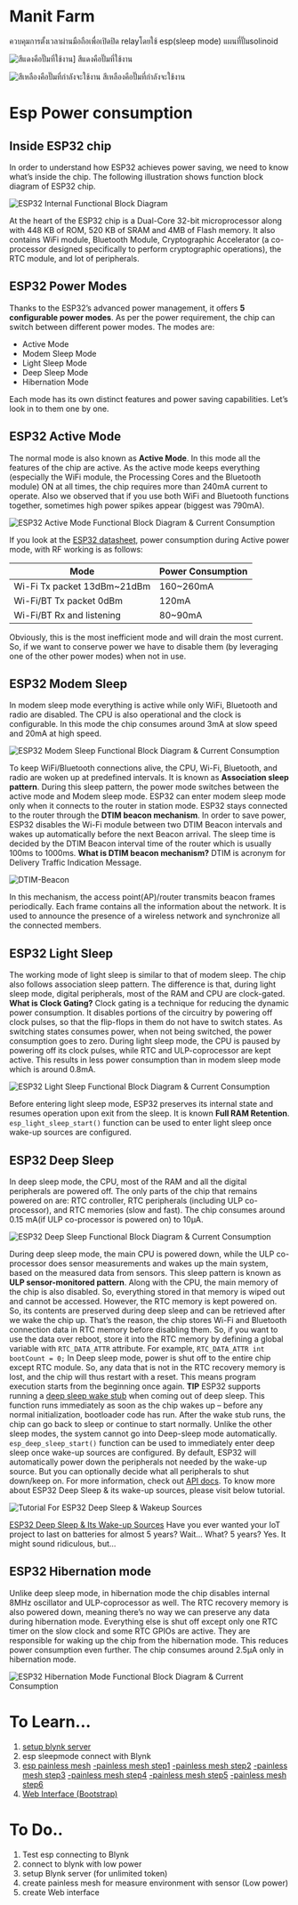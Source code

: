 # Manit Farm
ควบคุมการตั้งเวลาผ่านมือถือเพื่อเปิดปิด relayโดยใช้ esp(sleep mode)
แผนที่ปั๊มsolinoid 

![สีแดงคือปั๊มที่ใช้งาน](https://i.postimg.cc/q7vsfpxr/Screen-Shot-2562-06-13-at-13-31-45.png)]
สีแดงคือปั๊มที่ใช้งาน

![สีเหลืองคือปั๊มที่กำลังจะใช้งาน](https://i.postimg.cc/CM6NHnYg/Screen-Shot-2562-06-13-at-13-39-12.png)
สีเหลืองคือปั๊มที่กำลังจะใช้งาน


# Esp Power consumption
## Inside ESP32 chip

In order to understand how ESP32 achieves power saving, we need to know what’s inside the chip. The following illustration shows function block diagram of ESP32 chip.

![ESP32 Internal Functional Block Diagram](https://lastminuteengineers.com/wp-content/uploads/2018/11/Block-Diagrams.png)


At the heart of the ESP32 chip is a Dual-Core 32-bit microprocessor along with 448 KB of ROM, 520 KB of SRAM and 4MB of Flash memory.
It also contains WiFi module, Bluetooth Module, Cryptographic Accelerator (a co-processor designed specifically to perform cryptographic operations), the RTC module, and lot of peripherals.

## ESP32 Power Modes

Thanks to the ESP32’s advanced power management, it offers **5 configurable power modes**. As per the power requirement, the chip can switch between different power modes. The modes are:

- Active Mode
- Modem Sleep Mode
- Light Sleep Mode
- Deep Sleep Mode
- Hibernation Mode

Each mode has its own distinct features and power saving capabilities. Let’s look in to them one by one.

## ESP32 Active Mode

The normal mode is also known as **Active Mode**. In this mode all the features of the chip are active.
As the active mode keeps everything (especially the WiFi module, the Processing Cores and the Bluetooth module) ON at all times, the chip requires more than 240mA current to operate. Also we observed that if you use both WiFi and Bluetooth functions together, sometimes high power spikes appear (biggest was 790mA).

![ESP32 Active Mode Functional Block Diagram & Current Consumption](https://lastminuteengineers.com/wp-content/uploads/2018/11/ESP32-Active-Mode-Functional-Block-Diagram.png)


If you look at the [ESP32 datasheet](https://lastminuteengineers.com/datasheets/esp32-datasheet-en.pdf), power consumption during Active power mode, with RF working is as follows:

| Mode                        | Power Consumption |
| --------------------------- | ----------------- |
| Wi-Fi Tx packet 13dBm~21dBm | 160~260mA         |
| Wi-Fi/BT Tx packet 0dBm     | 120mA             |
| Wi-Fi/BT Rx and listening   | 80~90mA           |

Obviously, this is the most inefficient mode and will drain the most current. So, if we want to conserve power we have to disable them (by leveraging one of the other power modes) when not in use.

## ESP32 Modem Sleep

In modem sleep mode everything is active while only WiFi, Bluetooth and radio are disabled. The CPU is also operational and the clock is configurable.
In this mode the chip consumes around 3mA at slow speed and 20mA at high speed.

![ESP32 Modem Sleep Functional Block Diagram & Current Consumption](https://lastminuteengineers.com/wp-content/uploads/2018/11/ESP32-Modem-Sleep-Functional-Block-Diagram.png)


To keep WiFi/Bluetooth connections alive, the CPU, Wi-Fi, Bluetooth, and radio are woken up at predefined intervals. It is known as **Association sleep pattern**.
During this sleep pattern, the power mode switches between the active mode and Modem sleep mode.
ESP32 can enter modem sleep mode only when it connects to the router in station mode. ESP32 stays connected to the router through the **DTIM beacon mechanism**.
In order to save power, ESP32 disables the Wi-Fi module between two DTIM Beacon intervals and wakes up automatically before the next Beacon arrival.
The sleep time is decided by the DTIM Beacon interval time of the router which is usually 100ms to 1000ms.
**What is DTIM beacon mechanism?**
DTIM is acronym for Delivery Traffic Indication Message.

![DTIM-Beacon](https://lastminuteengineers.com/wp-content/uploads/arduino/dtim-beacon.gif)


In this mechanism, the access point(AP)/router transmits beacon frames periodically. Each frame contains all the information about the network. It is used to announce the presence of a wireless network and synchronize all the connected members.

## ESP32 Light Sleep

The working mode of light sleep is similar to that of modem sleep. The chip also follows association sleep pattern.
The difference is that, during light sleep mode, digital peripherals, most of the RAM and CPU are clock-gated.
**What is Clock Gating?**
Clock gating is a technique for reducing the dynamic power consumption.
It disables portions of the circuitry by powering off clock pulses, so that the flip-flops in them do not have to switch states. As switching states consumes power, when not being switched, the power consumption goes to zero.
During light sleep mode, the CPU is paused by powering off its clock pulses, while RTC and ULP-coprocessor are kept active. This results in less power consumption than in modem sleep mode which is around 0.8mA.

![ESP32 Light Sleep Functional Block Diagram & Current Consumption](https://lastminuteengineers.com/wp-content/uploads/2018/11/ESP32-Light-Sleep-Functional-Block-Diagram.png)


Before entering light sleep mode, ESP32 preserves its internal state and resumes operation upon exit from the sleep. It is known **Full RAM Retention**.
`esp_light_sleep_start()` function can be used to enter light sleep once wake-up sources are configured.

## ESP32 Deep Sleep

In deep sleep mode, the CPU, most of the RAM and all the digital peripherals are powered off. The only parts of the chip that remains powered on are: RTC controller, RTC peripherals (including ULP co-processor), and RTC memories (slow and fast).
The chip consumes around 0.15 mA(if ULP co-processor is powered on) to 10µA.

![ESP32 Deep Sleep Functional Block Diagram & Current Consumption](https://lastminuteengineers.com/wp-content/uploads/2018/11/ESP32-Deep-Sleep-Functional-Block-Diagram.png)


During deep sleep mode, the main CPU is powered down, while the ULP co-processor does sensor measurements and wakes up the main system, based on the measured data from sensors. This sleep pattern is known as **ULP sensor-monitored pattern**.
Along with the CPU, the main memory of the chip is also disabled. So, everything stored in that memory is wiped out and cannot be accessed.
However, the RTC memory is kept powered on. So, its contents are preserved during deep sleep and can be retrieved after we wake the chip up. That’s the reason, the chip stores Wi-Fi and Bluetooth connection data in RTC memory before disabling them.
So, if you want to use the data over reboot, store it into the RTC memory by defining a global variable with `RTC_DATA_ATTR` attribute. For example, `RTC_DATA_ATTR int bootCount = 0;`
In Deep sleep mode, power is shut off to the entire chip except RTC module. So, any data that is not in the RTC recovery memory is lost, and the chip will thus restart with a reset. This means program execution starts from the beginning once again.
**TIP**
ESP32 supports running a [deep sleep wake stub](https://docs.espressif.com/projects/esp-idf/en/latest/api-guides/deep-sleep-stub.html) when coming out of deep sleep. This function runs immediately as soon as the chip wakes up – before any normal initialization, bootloader code has run. After the wake stub runs, the chip can go back to sleep or continue to start normally.
Unlike the other sleep modes, the system cannot go into Deep-sleep mode automatically. `esp_deep_sleep_start()` function can be used to immediately enter deep sleep once wake-up sources are configured.
By default, ESP32 will automatically power down the peripherals not needed by the wake-up source. But you can optionally decide what all peripherals to shut down/keep on. For more information, check out [API docs](http://esp-idf.readthedocs.io/en/latest/api-reference/system/deep_sleep.html).
To know more about ESP32 Deep Sleep & its wake-up sources, please visit below tutorial.

![Tutorial For ESP32 Deep Sleep & Wakeup Sources](https://lastminuteengineers.com/wp-content/uploads/2018/11/Tutorial-For-ESP32-Deep-Sleep-Wakeup-Sources-150x150.png)


[ESP32 Deep Sleep & Its Wake-up Sources](https://lastminuteengineers.com/esp32-deep-sleep-wakeup-sources/)
Have you ever wanted your IoT project to last on batteries for almost 5 years?  Wait... What? 5 years? Yes. It might sound ridiculous, but...

## ESP32 Hibernation mode

Unlike deep sleep mode, in hibernation mode the chip disables internal 8MHz oscillator and ULP-coprocessor as well. The RTC recovery memory is also powered down, meaning there’s no way we can preserve any data during hibernation mode.
Everything else is shut off except only one RTC timer on the slow clock and some RTC GPIOs are active. They are responsible for waking up the chip from the hibernation mode.
This reduces power consumption even further. The chip consumes around 2.5µA only in hibernation mode.

![ESP32 Hibernation Mode Functional Block Diagram & Current Consumption](https://lastminuteengineers.com/wp-content/uploads/2018/11/ESP32-Hibernation-Mode-Functional-Block-Diagram.png)




# 
# To Learn…
1. [setup blynk server](https://www.youtube.com/watch?v=bx4jwx8GCVU) 
2. esp sleepmode connect with Blynk
3. [esp painless mesh](https://gitlab.com/painlessMesh/painlessMesh) 
    [-painless mesh step1](http://meetjoeblog.com/2018/03/25/esp8266-esp32-mesh-network-ep1/) 
    [-painless mesh step2](http://meetjoeblog.com/2018/03/27/esp8266-esp32-mesh-network-painlessmesh-client-server-ep2/)
    [-painless mesh step3](http://meetjoeblog.com/2018/03/30/esp8266-esp32-mesh-network-painlessmesh-bridge-ep3/)
    [-painless mesh step4](http://meetjoeblog.com/2018/04/08/mosquitto-mqtt-server-nodemcu-ep3-5-1/)
    [-painless mesh step5](http://meetjoeblog.com/2018/04/10/painlessmesh-nodemcu-mqtt-ep-3-5-2/)
    [-painless mesh step6](http://meetjoeblog.com/2018/04/25/esp8266-esp32-painlessmesh-bridge-with-lora-ep4/)
4. [Web Interface (Bootstrap)](https://www.youtube.com/results?search_query=bootstrap+4+)


# To Do..
1. Test esp connecting to Blynk
2. connect to blynk with low power
3. setup Blynk server (for unlimited token)
4. create painless mesh for measure environment with sensor (Low power) 
5. create Web interface

